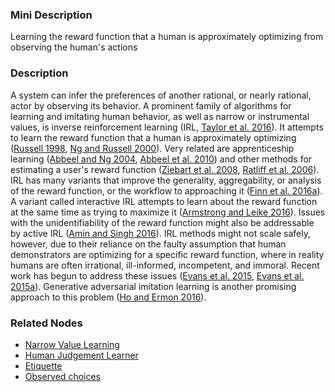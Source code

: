### Mini Description

Learning the reward function that a human is approximately optimizing from observing the human's actions

### Description

A system can infer the preferences of another rational, or nearly rational, actor by observing its behavior. A prominent family of algorithms for learning and imitating human behavior, as well as narrow or instrumental values, is inverse reinforcement learning (IRL, [Taylor et al. 2016](https://intelligence.org/files/AlignmentMachineLearning.pdf)). It attempts to learn the reward function that a human is approximately optimizing ([Russell 1998](https://people.eecs.berkeley.edu/~russell/papers/colt98-uncertainty.pdf), [Ng and Russell 2000](https://people.eecs.berkeley.edu/~russell/papers/ml00-irl.pdf)). Very related are apprenticeship learning ([Abbeel and Ng 2004](http://ai.stanford.edu/~ang/papers/icml04-apprentice.pdf), [Abbeel et al. 2010](http://dx.doi.org/10.1177/0278364910371999)) and other methods for estimating a user's reward function ([Ziebart et al. 2008](http://www.aaai.org/Papers/AAAI/2008/AAAI08-227.pdf), [Ratliff et al. 2006](http://martin.zinkevich.org/publications/maximummarginplanning.pdf)). IRL has many variants that improve the generality, aggregability, or analysis of the reward function, or the workflow to approaching it ([Finn et al. 2016a](http://jmlr.org/proceedings/papers/v48/finn16.pdf)). A variant called interactive IRL attempts to learn about the reward function at the same time as trying to maximize it ([Armstrong and Leike 2016](https://dl.dropboxusercontent.com/u/23843264/Permanent/towards-interactive-inverse-reinforcement-learning.pdf)). Issues with the unidentifiability of the reward function might also be addressable by active IRL ([Amin and Singh 2016](https://pdfs.semanticscholar.org/04cf/f669a73c4b6c84124de6e88562cab742c6cb.pdf)). IRL methods might not scale safely, however, due to their reliance on the faulty assumption that human demonstrators are optimizing for a specific reward function, where in reality humans are often irrational, ill-informed, incompetent, and immoral. Recent work has begun to address these issues ([Evans et al. 2015](http://stuhlmueller.org/papers/preferences-nipsworkshop2015.pdf), [Evans et al. 2015a](https://www.aaai.org/Conferences/AAAI/2016/Papers/03Evans12476.pdf)). Generative adversarial imitation learning is another promising approach to this problem ([Ho and Ermon 2016](http://papers.nips.cc/paper/6391-generative-adversarial-imitation-learning.pdf)).

### Related Nodes

- [Narrow Value Learning](/Value_Alignment/Validation/Technical_Value_Alignment/Robust_Human_Imitation/Narrow_Value_Learning/Narrow_Value_Learning.md)
- [Human Judgement Learner](/Value_Alignment/Control/Oversight/Scalable_Oversight/Human_Judgement_Learner/Human_Judgement_Learner.md)
- [Etiquette](/Value_Alignment/Ethics/Descriptive_Ethics_/Etiquette/Etiquette.md)
- [Observed choices](/Value_Alignment/Ethics/Descriptive_Ethics_/Observed_choices/Observed_choices.md)
